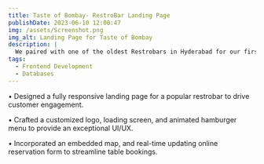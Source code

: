 ```yaml
---
title: Taste of Bombay- RestroBar Landing Page
publishDate: 2023-06-10 12:00:47
img: /assets/Screenshot.png
img_alt: Landing Page for Taste of Bombay
description: |
  We paired with one of the oldest Restrobars in Hyderabad for our first project and delivered a fully functional and responsive landing page that includes a reservation form to streamline online reservations.
tags:
  - Frontend Development
  - Databases
---
```


• Designed a fully responsive landing page for a popular restrobar to drive customer engagement.

• Crafted a customized logo, loading screen, and animated hamburger menu to provide an exceptional UI/UX.

• Incorporated an embedded map, and real-time updating online reservation form to streamline table bookings.
